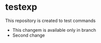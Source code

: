 # testexp

This repository is created to test commands

- This changem is available only in branch
- Second change

